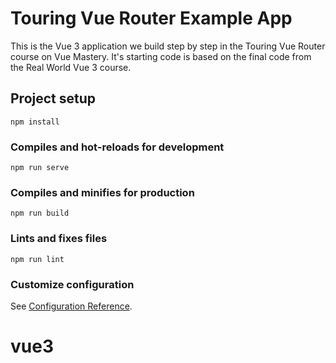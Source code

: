 # Touring Vue Router Example App

This is the Vue 3 application we build step by step in the Touring Vue Router course on Vue Mastery. It's starting code is based on the final code from the Real World Vue 3 course.

## Project setup

```
npm install
```

### Compiles and hot-reloads for development

```
npm run serve
```

### Compiles and minifies for production

```
npm run build
```

### Lints and fixes files

```
npm run lint
```

### Customize configuration

See [Configuration Reference](https://cli.vuejs.org/config/).
# vue3
